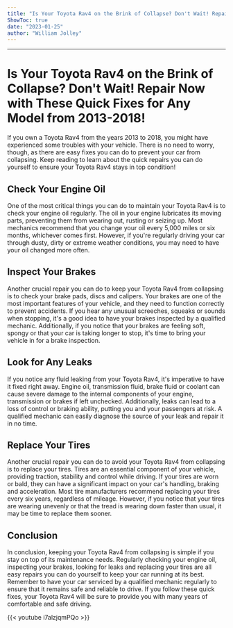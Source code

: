 ```yaml
---
title: "Is Your Toyota Rav4 on the Brink of Collapse? Don't Wait! Repair Now with These Quick Fixes for Any Model from 2013-2018!"
ShowToc: true 
date: "2023-01-25"
author: "William Jolley"
---
```

*****
# Is Your Toyota Rav4 on the Brink of Collapse? Don't Wait! Repair Now with These Quick Fixes for Any Model from 2013-2018!

If you own a Toyota Rav4 from the years 2013 to 2018, you might have experienced some troubles with your vehicle. There is no need to worry, though, as there are easy fixes you can do to prevent your car from collapsing. Keep reading to learn about the quick repairs you can do yourself to ensure your Toyota Rav4 stays in top condition!

## Check Your Engine Oil

One of the most critical things you can do to maintain your Toyota Rav4 is to check your engine oil regularly. The oil in your engine lubricates its moving parts, preventing them from wearing out, rusting or seizing up. Most mechanics recommend that you change your oil every 5,000 miles or six months, whichever comes first. However, if you're regularly driving your car through dusty, dirty or extreme weather conditions, you may need to have your oil changed more often.

## Inspect Your Brakes

Another crucial repair you can do to keep your Toyota Rav4 from collapsing is to check your brake pads, discs and calipers. Your brakes are one of the most important features of your vehicle, and they need to function correctly to prevent accidents. If you hear any unusual screeches, squeaks or sounds when stopping, it's a good idea to have your brakes inspected by a qualified mechanic. Additionally, if you notice that your brakes are feeling soft, spongy or that your car is taking longer to stop, it's time to bring your vehicle in for a brake inspection.

## Look for Any Leaks

If you notice any fluid leaking from your Toyota Rav4, it's imperative to have it fixed right away. Engine oil, transmission fluid, brake fluid or coolant can cause severe damage to the internal components of your engine, transmission or brakes if left unchecked. Additionally, leaks can lead to a loss of control or braking ability, putting you and your passengers at risk. A qualified mechanic can easily diagnose the source of your leak and repair it in no time.

## Replace Your Tires

Another crucial repair you can do to avoid your Toyota Rav4 from collapsing is to replace your tires. Tires are an essential component of your vehicle, providing traction, stability and control while driving. If your tires are worn or bald, they can have a significant impact on your car's handling, braking and acceleration. Most tire manufacturers recommend replacing your tires every six years, regardless of mileage. However, if you notice that your tires are wearing unevenly or that the tread is wearing down faster than usual, it may be time to replace them sooner.

## Conclusion

In conclusion, keeping your Toyota Rav4 from collapsing is simple if you stay on top of its maintenance needs. Regularly checking your engine oil, inspecting your brakes, looking for leaks and replacing your tires are all easy repairs you can do yourself to keep your car running at its best. Remember to have your car serviced by a qualified mechanic regularly to ensure that it remains safe and reliable to drive. If you follow these quick fixes, your Toyota Rav4 will be sure to provide you with many years of comfortable and safe driving.

{{< youtube i7alzjqmPQo >}} 





